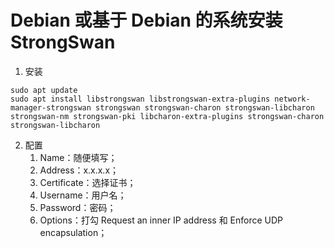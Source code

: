 # Debian 或基于 Debian 的系统安装 StrongSwan
1. 安装
```shell
sudo apt update
sudo apt install libstrongswan libstrongswan-extra-plugins network-manager-strongswan strongswan strongswan-charon strongswan-libcharon strongswan-nm strongswan-pki libcharon-extra-plugins strongswan-charon strongswan-libcharon
```
2. 配置
   1. Name：随便填写；
   2. Address：x.x.x.x；
   3. Certificate：选择证书；
   4. Username：用户名；
   5. Password：密码；
   6. Options：打勾 Request an inner IP address 和 Enforce UDP encapsulation；

